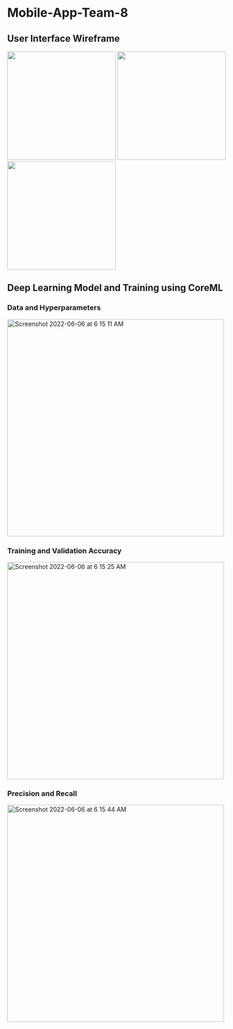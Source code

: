 # Mobile-App-Team-8

## User Interface Wireframe
<img src="https://user-images.githubusercontent.com/54528672/168498593-aa332811-bb5b-4356-b0a6-9d217a6ecf01.jpeg" height="250"> <img src="https://user-images.githubusercontent.com/54528672/168498598-a6b8f291-8629-4819-83f4-d6fbbf018e82.jpeg" height="250"> <img src="https://user-images.githubusercontent.com/54528672/168498599-4982b3c2-a1ef-4d84-a3b2-71330438e15d.jpeg" height="250">

## Deep Learning Model and Training using CoreML
### Data and Hyperparameters
<img width="500" alt="Screenshot 2022-06-06 at 6 15 11 AM" src="https://user-images.githubusercontent.com/54528672/172070963-6436a5cc-525e-4307-a7b4-0c2abe25f755.png">

### Training and Validation Accuracy
<img width="500" alt="Screenshot 2022-06-06 at 6 15 25 AM" src="https://user-images.githubusercontent.com/54528672/172070982-dc4142ec-6397-4db6-a446-917da37a8046.png">

### Precision and Recall
<img width="500" alt="Screenshot 2022-06-06 at 6 15 44 AM" src="https://user-images.githubusercontent.com/54528672/172070999-1275dca1-820e-4148-a287-6059331f27e9.png">
